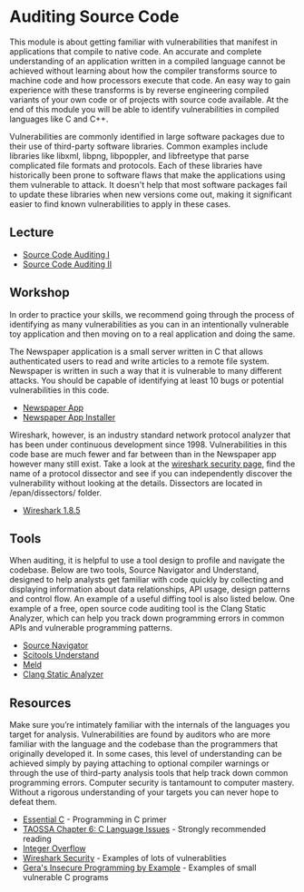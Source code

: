 # Auditing Source Code
This module is about getting familiar with vulnerabilities that manifest in applications that compile to native code. An accurate and complete understanding of an application written in a compiled language cannot be achieved without learning about how the compiler transforms source to machine code and how processors execute that code. An easy way to gain experience with these transforms is by reverse engineering compiled variants of your own code or of projects with source code available. At the end of this module you will be able to identify vulnerabilities in compiled languages like C and C++.

Vulnerabilities are commonly identified in large software packages due to their use of third-party software libraries. Common examples include libraries like libxml, libpng, libpoppler, and libfreetype that parse complicated file formats and protocols. Each of these libraries have historically been prone to software flaws that make the applications using them vulnerable to attack. It doesn't help that most software packages fail to update these libraries when new versions come out, making it significant easier to find known vulnerabilities to apply in these cases.

## Lecture

* [Source Code Auditing I](http://vimeo.com/30001189)
* [Source Code Auditing II](http://vimeo.com/29702192)

## Workshop

In order to practice your skills, we recommend going through the process of identifying as many vulnerabilities as you can in an intentionally vulnerable toy application and then moving on to a real application and doing the same.

The Newspaper application is a small server written in C that allows authenticated users to read and write articles to a remote file system. Newspaper is written in such a way that it is vulnerable to many different attacks. You should be capable of identifying at least 10 bugs or potential vulnerabilities in this code.

* [Newspaper App](/ctf/vulnerabilities/source_workshop/news_server.c)
* [Newspaper App Installer](/ctf/vulnerabilities/source_workshop/news_install.sh)

Wireshark, however, is an industry standard network protocol analyzer that has been under continuous development since 1998. Vulnerabilities in this code base are much fewer and far between than in the Newspaper app however many still exist. Take a look at the [wireshark security page](http://wireshark.org/security), find the name of a protocol dissector and see if you can independently discover the vulnerability without looking at the details. Dissectors are located in /epan/dissectors/ folder.

* [Wireshark 1.8.5](http://www.wireshark.org/download/src/all-versions/wireshark-1.8.5.tar.bz2)

## Tools

When auditing, it is helpful to use a tool design to profile and navigate the codebase. Below are two tools, Source Navigator and Understand, designed to help analysts get familiar with code quickly by collecting and displaying information about data relationships, API usage, design patterns and control flow. An example of a useful diffing tool is also listed below. One example of a free, open source code auditing tool is the Clang Static Analyzer, which can help you track down programming errors in common APIs and vulnerable programming patterns.

* [Source Navigator](http://sourcenav.sourceforge.net/)
* [Scitools Understand](http://www.scitools.com/)
* [Meld](http://meldmerge.org/)
* [Clang Static Analyzer](http://clang-analyzer.llvm.org/)

## Resources

Make sure you’re intimately familiar with the internals of the languages you target for analysis.  Vulnerabilities are found by auditors who are more familiar with the language and the codebase than the programmers that originally developed it. In some cases, this level of understanding can be achieved simply by paying attaching to optional compiler warnings or through the use of third-party analysis tools that help track down common programming errors. Computer security is tantamount to computer mastery. Without a rigorous understanding of your targets you can never hope to defeat them.

* [Essential C](/ctf/vulnerabilities/references/EssentialC.pdf) - Programming in C primer
* [TAOSSA Chapter 6: C Language Issues](/ctf/vulnerabilities/references/Dowd_ch06.pdf) - Strongly recommended reading
* [Integer Overflow](http://en.wikipedia.org/wiki/Integer_overflow)
* [Wireshark Security](https://wireshark.org/security/) - Examples of lots of vulnerablities
* [Gera's Insecure Programming by Example](https://github.com/deadbits/InsecureProgramming) - Examples of small vulnerable C programs

